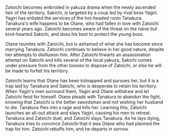 <!-- Zatoichi the Fugitive (1963) -->

Zatoichi becomes embroiled in yakuza drama when the newly ascended heir of the territory, Sakichi, is targeted by a coup led by rival boss Yagiri. Yagiri has enlisted the services of the hot-headed ronin Tanakura. Tanakura's wife happens to be Otane, who had fallen in love with Zatoichi several years ago. Zatoichi becomes aware of the threat on the naive but kind-hearted Sakichi, and does his best to protect the young boss.

Otane reunites with Zatoichi, but is ashamed of what she has become since marrying Tanakura. Zatoichi continues to believe in her good nature, despite her attempts to disillusion him. After Zatoichi thwarts an assassination attempt on Sakichi and kills several of the local yakuza, Sakichi comes under pressure from the other bosses to dispose of Zatoichi, or else he will be made to forfeit his territory.

Zatoichi learns that Otane has been kidnapped and pursues her, but it is a trap laid by Tanakura and Sakichi, who is desperate to retain his territory. When Yagiri's men surround them, Yagiri and Otane withdraw and let Zatoichi fend for himself. Otane pleads with Tanakura to abandon the fight, knowing that Zatoichi is the better swordsman and not wishing her husband to die. Tanakura flies into a rage and kills her. Learning this, Zatoichi launches an all-out attack and slays Yagiri, causing his men to retreat. Tanakura and Zatoichi duel, and Zatoichi slays Tanakura. As he lays dying, Tanakura tries to convince Zatoichi that it was Otane who had planned the trap for him. Zatoichi rebuffs him, and he departs in sorrow.